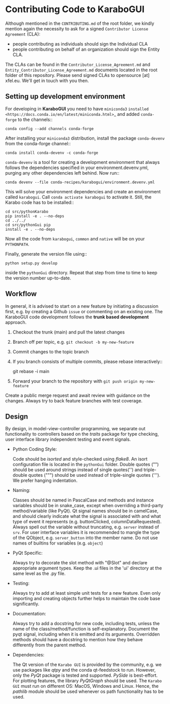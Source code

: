 Contributing Code to KaraboGUI
==============================

Although mentioned in the `CONTRIBUTING.md` of the root folder, we kindly
mention again the necessity to ask for a signed `Contributor License Agreement` (CLA):

- people contributing as individuals should sign the Individual CLA
- people contributing on behalf of an organization should sign the Entity CLA.

The CLAs can be found in the `Contributor_License_Agreement.md` and
`Entity_Contributor_License_Agreement.md` documents located in the root folder
of this repository. Please send signed CLAs to opensource [at] xfel.eu. We'll
get in touch with you then.


Setting up development environment
----------------------------------

For developing in **KaraboGUI** you need to
have `miniconda3` `installed <https://docs.conda.io/en/latest/miniconda.html>`_
and added `conda-forge` to the channels::

    conda config --add channels conda-forge

After installing your `miniconda3` distribution, install the package
``conda-devenv`` from the conda-forge channel::

    conda install conda-devenv -c conda-forge

``conda-devenv`` is a tool for creating a development environment that always
follows the dependencies specified in your environment.devenv.yml, purging any
other dependencies left behind. Now run::

    conda devenv --file conda-recipes/karabogui/environment.devenv.yml

This will solve your environment dependencies and create an environment
called ``karabogui``. Call ``conda activate karabogui`` to activate it. Still,
the Karabo code has to be installed::

    cd src/pythonKarabo
    pip install -e . --no-deps
    cd ../../
    cd src/pythonGui pip
    install -e . --no-deps

Now all the code from ``karabogui``, ``common`` and ``native`` will be on
your ``PYTHONPATH``.

Finally, generate the version file using::

    python setup.py develop

inside the ``pythonGui`` directory. Repeat that step from time to time to keep
the version number up-to-date.


Workflow
--------

In general, it is advised to start on a new feature by initiating a discussion first, e.g. by creating a Github `issue` or
commenting on an existing one.
The KaraboGUI code development follows the **trunk based development**
approach.

1. Checkout the trunk (main) and pull the latest changes
2. Branch off per topic, e.g. `git checkout -b my-new-feature`
3. Commit changes to the topic branch
4. If you branch consists of multiple commits, please rebase interactively::

   git rebase -i main

5. Forward your branch to the repository with `git push origin my-new-feature`

Create a public merge request and await review with guidance on the changes.
Always try to back feature branches with test coverage.


Design
------

By design, in model-view-controller programming, we separate out functionality to
controllers based on the *traits* package for type checking, user interface library
independent testing and event signals.

- Python Coding Style:

  Code should be *isorted* and style-checked using *flake8*. An isort
  configuration file is located in the `pythonGui` folder. Double quotes ("")
  should be used around strings instead of single quotes('') and triple-double
  quotes (""") should be used instead of triple-single quotes ('''). We prefer
  hanging indentation.

- Naming:

  Classes should be named in PascalCase and methods and instance variables
  should be in snake_case, except when overriding a third-party
  method/variable (like PyQt). Qt signal names should be in camelCase, and
  should clearly indicate what the signal is associated with and what type of
  event it represents (e.g. buttonClicked, columnDataRequested). Always spell
  out the variable without truncating, e.g. `server` instead of `srv`. For user
  interface variables it is recommended to mangle the type of the QObject,
  e.g. `server_button` into the member name. Do not use names of builtins for
  variables (e.g. `object`)

- PyQt Specific:

  Always try to decorate the slot method with "@Slot" and declare appropriate
  argument types. Keep the .ui files in the 'ui' directory at the same level as
  the .py file.

- Testing:

  Always try to add at least simple unit tests for a new feature.
  Even only importing and creating objects further helps to maintain the code base
  significantly.

- Documentation:

  Always try to add a docstring for new code, including tests, unless the name
  of the class/method/function is self-explanatory. Document the pyqt signal,
  including when it is emitted and its arguments. Overridden methods should
  have a docstring to mention how they behave differently from the parent
  method.

- Dependencies:

  The Qt version of the `Karabo GUI` is provided by the community, e.g. we use
  packages like *qtpy* and the conda qt-feedstock to run. However, only the
  *PyQt* package is tested and supported. *PySide* is best-effort. For plotting
  features, the library *PyQtGraph* should be used. The `Karabo GUI` must run
  on different OS: MacOS, Windows and Linux. Hence, the *pathlib* module
  should be used whenever os path functionality has to be used.
